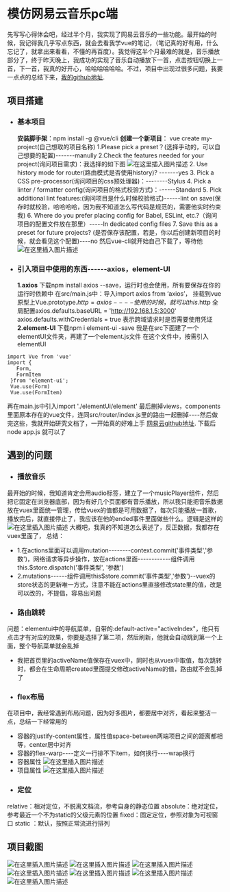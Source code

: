 # 模仿网易云音乐pc端

先写写心得体会吧，经过半个月，我实现了网易云音乐的一些功能。最开始的时候，我记得我几乎写点东西，就会去看我学vue的笔记，（笔记真的好有用，什么忘记了，就拿出来看看，不懂的再百度）。我觉得这半个月最难的就是，音乐播放部分了，终于昨天晚上，我成功的实现了音乐自动播放下一首，点击按钮切换上一首，下一首，我真的好开心，哈哈哈哈哈哈。不过，项目中出现过很多问题，我要一点点的总结下来，[我的github地址](https://github.com/xhysah).

## 项目搭建
- ### 基本项目
	 **安装脚手架**：npm install -g  @vue/cli
  	**创建一个新项目**： vue create my-project(自己想取的项目名称)
	 1.Please pick a preset？(选择手动的，可以自己想要的配置)-------manully
	 2.Check the features needed for your project(询问项目需求)：我选择的如下图
 ![在这里插入图片描述](https://img-blog.csdnimg.cn/20200516185345802.png?x-oss-process=image/watermark,type_ZmFuZ3poZW5naGVpdGk,shadow_10,text_aHR0cHM6Ly9ibG9nLmNzZG4ubmV0L3hoeXh4aHducw==,size_16,color_FFFFFF,t_70)
	 2. Use history mode for router(路由模式是否使用history)? -------yes
	 3. Pick a CSS pre-processor(询问项目的css预处理器)：--------Stylus 
	 4.  Pick a linter / formatter config(询问项目的格式校验方式)：------Standard 
	 5.  Pick additional lint features:(询问项目是什么时候校验格式)------lint on save(保存时就校验，哈哈哈哈，因为我不知道怎么写代码是规范的，需要他实时约束我)
	 6.  Where do you prefer placing config for Babel, ESLint, etc.?（询问项目的配置文件放在那里）-----In dedicated config files
	 7.  Save this as a preset for future projects? (是否保存该配置，若是，你以后创建新项目的时候，就会看见这个配置)----no
 然后vue-cli就开始自己下载了，等待他
![在这里插入图片描述](https://img-blog.csdnimg.cn/20200516185345739.png)
-  ### 引入项目中使用的东西------axios，element-Ul
	 **1.axios**
 	下载npm install axios --save，运行时也会使用，所有要保存在你的运行时依赖中
 	在src/main.js中：导入import axios from ‘axios’，
	 挂载到vue原型上Vue.prototype.$http = axios----使用的时候，就可以this.$http
 	全局配置axios.defaults.baseURL = 'http://192.168.1.5:3000'
	 axios.defaults.withCredentials = true 表示跨域请求时是否需要使用凭证
 	**2.element-UI**
 	下载npm i element-ui -save
 	我是在src下面建了一个elementUI文件夹，再建了一个element.js文件
 	在这个文件中，按需引入elementUI
 ```javacsipt
 import Vue from 'vue'
 import {
   	Form,
 	FormItem
  }from 'element-ui';
  Vue.use(Form)
  Vue.use(FormItem)
  ```
  再在main.js中引入import './elementUi/element'
 最后删掉views，components里面原本存在的vue文件，连同src/router/index.js里的路由一起删掉----然后做完这些，我就开始研究文档了，一开始真的好难上手
 [网易云github地址](https://github.com/Binaryify/NeteaseCloudMusicApi).
 下载后 node app.js 就可以了
## 遇到的问题
- ### 播放音乐
最开始的时候，我知道肯定会用audio标签，建立了一个musicPlayer组件，然后把它固定在浏览器底部，因为有好几个页面都有音乐播放，所以我只能把音乐数据放在vuex里面统一管理，传给vuex的值都是可用数据了，每次只能播放一首歌，播放完后，就直接停止了，我应该在他的ended事件里面做些什么。逻辑是这样的
![在这里插入图片描述](https://img-blog.csdnimg.cn/20200516185345847.jpg?x-oss-process=image/watermark,type_ZmFuZ3poZW5naGVpdGk,shadow_10,text_aHR0cHM6Ly9ibG9nLmNzZG4ubmV0L3hoeXh4aHducw==,size_16,color_FFFFFF,t_70)
大概吧，我真的不知道怎么表述了，反正数据，我都存在vuex里面了，
总结：
- 1.在actions里面可以调用mutation--------context.commit('事件类型','参数')，网络请求等异步操作，放在actions里面------------组件调用this.$store.dispatch('事件类型', '参数')
- 2.mutations------组件调用this$store.commit('事件类型','参数')--vuex的store状态的更新唯一方式，注意不能在actions里直接修改state里的值，改是可以改的，不提倡，容易出问题
- ### 路由跳转
问题：elementui中的导航菜单，自带的:default-active="activeIndex"，他只有点击才有对应的效果，你要是选择了第二项，然后刷新，他就会自动跳到第一个上面，整个导航菜单就会乱掉

- 我把首页里的activeName值保存在vuex中，同时也从vuex中取值，每次跳转时，都会在生命周期created里面提交修改activeName的值，路由就不会乱掉了
- ### flex布局
在项目中，我经常遇到布局问题，因为好多图片，都要居中对齐，看起来整洁一点，总结一下经常用的
- 容器的justify-content属性，属性值space-between两端项目之间的距离都相等，center居中对齐
- 容器的flex-warp----定义一行排不下item，如何换行----wrap换行
- 容器属性
![在这里插入图片描述](https://img-blog.csdnimg.cn/20200516200935636.png?x-oss-process=image/watermark,type_ZmFuZ3poZW5naGVpdGk,shadow_10,text_aHR0cHM6Ly9ibG9nLmNzZG4ubmV0L3hoeXh4aHducw==,size_16,color_FFFFFF,t_70)
- 项目属性
![在这里插入图片描述](https://img-blog.csdnimg.cn/20200516200935595.png?x-oss-process=image/watermark,type_ZmFuZ3poZW5naGVpdGk,shadow_10,text_aHR0cHM6Ly9ibG9nLmNzZG4ubmV0L3hoeXh4aHducw==,size_16,color_FFFFFF,t_70)
- ### 定位
relative：相对定位，不脱离文档流，参考自身的静态位置
absolute：绝对定位，参考最近一个不为static的父级元素的位置
fixed：固定定位，参照对象为可视窗口
static ：默认，按照正常流进行排列
## 项目截图
![在这里插入图片描述](https://img-blog.csdnimg.cn/20200516191250866.png?x-oss-process=image/watermark,type_ZmFuZ3poZW5naGVpdGk,shadow_10,text_aHR0cHM6Ly9ibG9nLmNzZG4ubmV0L3hoeXh4aHducw==,size_16,color_FFFFFF,t_70)
![在这里插入图片描述](https://img-blog.csdnimg.cn/20200516191250802.png?x-oss-process=image/watermark,type_ZmFuZ3poZW5naGVpdGk,shadow_10,text_aHR0cHM6Ly9ibG9nLmNzZG4ubmV0L3hoeXh4aHducw==,size_16,color_FFFFFF,t_70)
![在这里插入图片描述](https://img-blog.csdnimg.cn/20200516191250274.png?x-oss-process=image/watermark,type_ZmFuZ3poZW5naGVpdGk,shadow_10,text_aHR0cHM6Ly9ibG9nLmNzZG4ubmV0L3hoeXh4aHducw==,size_16,color_FFFFFF,t_70)
![在这里插入图片描述](https://img-blog.csdnimg.cn/2020051619125020.png?x-oss-process=image/watermark,type_ZmFuZ3poZW5naGVpdGk,shadow_10,text_aHR0cHM6Ly9ibG9nLmNzZG4ubmV0L3hoeXh4aHducw==,size_16,color_FFFFFF,t_70)
![在这里插入图片描述](https://img-blog.csdnimg.cn/20200516191249824.png?x-oss-process=image/watermark,type_ZmFuZ3poZW5naGVpdGk,shadow_10,text_aHR0cHM6Ly9ibG9nLmNzZG4ubmV0L3hoeXh4aHducw==,size_16,color_FFFFFF,t_70)
![在这里插入图片描述](https://img-blog.csdnimg.cn/20200516191249794.png?x-oss-process=image/watermark,type_ZmFuZ3poZW5naGVpdGk,shadow_10,text_aHR0cHM6Ly9ibG9nLmNzZG4ubmV0L3hoeXh4aHducw==,size_16,color_FFFFFF,t_70)
![在这里插入图片描述](https://img-blog.csdnimg.cn/20200516191249719.png?x-oss-process=image/watermark,type_ZmFuZ3poZW5naGVpdGk,shadow_10,text_aHR0cHM6Ly9ibG9nLmNzZG4ubmV0L3hoeXh4aHducw==,size_16,color_FFFFFF,t_70)
